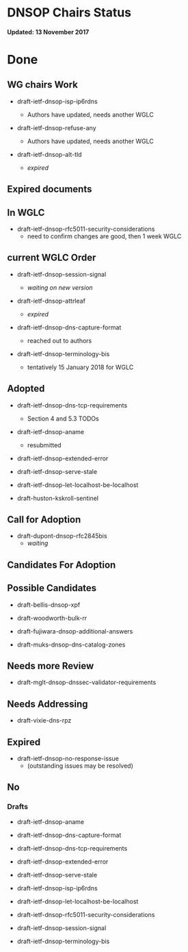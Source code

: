 # DNSOP Chairs Status
#### Updated: 13 November 2017

# Done

## WG chairs Work

* draft-ietf-dnsop-isp-ip6rdns
    - Authors have updated, needs another WGLC

* draft-ietf-dnsop-refuse-any
    - Authors have updated, needs another WGLC

* draft-ietf-dnsop-alt-tld
    - *expired*

## Expired documents 

## In WGLC

* draft-ietf-dnsop-rfc5011-security-considerations
    - need to confirm changes are good, then 1 week WGLC

## current WGLC Order

* draft-ietf-dnsop-session-signal
    - *waiting on new version*

* draft-ietf-dnsop-attrleaf
    - *expired*

* draft-ietf-dnsop-dns-capture-format
    - reached out to authors

* draft-ietf-dnsop-terminology-bis
    - tentatively 15 January 2018 for WGLC

## Adopted

* draft-ietf-dnsop-dns-tcp-requirements
    - Section 4 and 5.3 TODOs

* draft-ietf-dnsop-aname
    - resubmitted

* draft-ietf-dnsop-extended-error

* draft-ietf-dnsop-serve-stale

* draft-ietf-dnsop-let-localhost-be-localhost

* draft-huston-kskroll-sentinel

## Call for Adoption

* draft-dupont-dnsop-rfc2845bis
    - *waiting*

## Candidates For Adoption


## Possible Candidates

* draft-bellis-dnsop-xpf

* draft-woodworth-bulk-rr

* draft-fujiwara-dnsop-additional-answers

* draft-muks-dnsop-dns-catalog-zones

## Needs more Review

* draft-mglt-dnsop-dnssec-validator-requirements

## Needs Addressing

* draft-vixie-dns-rpz

## Expired

* draft-ietf-dnsop-no-response-issue
    - (outstanding issues may be resolved)

## No

### Drafts

* draft-ietf-dnsop-aname

* draft-ietf-dnsop-dns-capture-format

* draft-ietf-dnsop-dns-tcp-requirements

* draft-ietf-dnsop-extended-error

* draft-ietf-dnsop-serve-stale

* draft-ietf-dnsop-isp-ip6rdns

* draft-ietf-dnsop-let-localhost-be-localhost

* draft-ietf-dnsop-rfc5011-security-considerations

* draft-ietf-dnsop-session-signal

* draft-ietf-dnsop-terminology-bis

